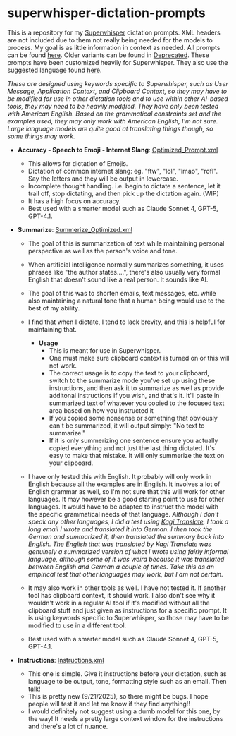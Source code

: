 # superwhisper-dictation-prompts
This is a repository for my [Superwhisper](https://superwhisper.com) dictation prompts. XML headers are not included due to them not really being needed for the models to process. My goal is as little information in context as needed.
All prompts can be found [here](/Prompts). Older variants can be found in [Deprecated](/Prompts/Deprecated). These prompts have been customized heavily for Superwhisper. They also use the suggested language found [here](https://superwhisper.com/docs/modes/custom).

*These are designed using keywords specific to Superwhisper, such as User Message, Application Context, and Clipboard Context, so they may have to be modified for use in other dictation tools and to use within other AI-based tools, they may need to be heavily modified. They have only been tested with American English. Based on the grammatical constraints set and the examples used, they may only work with American English, I'm not sure. Large language models are quite good at translating things though, so some things may work.*

- **Accuracy - Speech to Emoji - Internet Slang**: [Optimized_Prompt.xml](/Prompts/Optimized_Prompt.xml)
  
    - This allows for dictation of Emojis.
    - Dictation of common internet slang: eg. "ftw", "lol", "lmao", "rofl". Say the letters and they will be output in lowercase.
    - Incomplete thought handling. i.e. begin to dictate a sentence, let it trail off, stop dictating, and then pick up the dictation again. (WIP)
    - It has a high focus on accuracy.
    - Best used with a smarter model such as Claude Sonnet 4, GPT-5, GPT-4.1.


-  **Summarize**: [Summerize_Optimized.xml](/Prompts/Summerize_Optimized.xml)
      - The goal of this is summarization of text while maintaining personal perspective as well as the person's voice and tone.
      - When artificial intelligence normally summarizes something, it  uses phrases like "the author states....", there's also usually very formal English that doesn't sound like a real person. It sounds like AI.
      - The goal of this was to shorten emails, text messages, etc. while also maintaining a natural tone that a human being would use to the best of my ability.
      - I find that when I dictate, I tend to lack brevity, and this is helpful for maintaining that.
        - **Usage**
            - This is meant for use in Superwhisper.
            - One must make sure clipboard context is turned on or this will not work.
            - The correct usage is to copy the text to your clipboard, switch to the summarize mode you've set up using these instructions, and then ask it to summarize as well as provide additonal instructions if you wish, and that's it. It'll paste in summarized text of whatever you copied to the focused text area based on how you instructed it
            - If you copied some nonsense or something that obviously can't be summarized, it will output simply: "No text to summarize."
            - If it is only summerizing one sentence ensure you actually copied everything and not just the last thing dictated. It's easy to make that mistake. It will only summerize the text on your clipboard.
    - I have only tested this with English. It probably will only work in English because all the examples are in English. It involves a lot of English grammar as well, so I'm not sure that this will work for other languages. It may however be a good starting point to use for other languages. It would have to be adapted to instruct the model with the specific grammatical needs of that language.  *Although I don't speak any other languages, I did a test using [Kagi Translate](https://translate.kagi.com). I took a long email I wrote and translated it into German. I then took the German and summarized it, then translated the summary back into English. The English that was translated by Kagi Translate was genuinely a summarized version of what I wrote using fairly informal language, although some of it was weird because it was translated between English and German a couple of times. Take this as an empirical test that other languages may work, but I am not certain.*
    
    - It may also work in other tools as well. I have not tested it. If another tool has clipboard context, it should work. I also don't see why it wouldn't work in a regular AI tool if it's modified without all the clipboard stuff and just given as instructions for a specific prompt. It is using keywords specific to Superwhisper, so those may have to be modified to use in a different tool.
    - Best used with a smarter model such as Claude Sonnet 4, GPT-5, GPT-4.1.
 
-  **Instructions**: [Instructions.xml](/Prompts/Instructions.xml)
    - This one is simple. Give it instructions before your dictation, such as language to be output, tone, formatting style such as an email. Then talk!
    - This is pretty new (9/21/2025), so there might be bugs. I hope people will test it and let me know if they find anything!!
    - I would definitely not suggest using a dumb model for this one, by the way! It needs a pretty large context window for the instructions and there's a lot of nuance.
